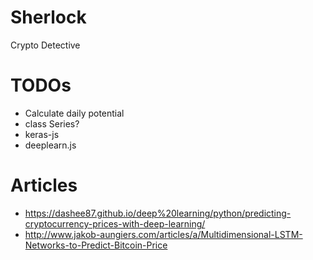 # Sherlock
Crypto Detective

# TODOs
- Calculate daily potential
- class Series?
- keras-js
- deeplearn.js

# Articles
- https://dashee87.github.io/deep%20learning/python/predicting-cryptocurrency-prices-with-deep-learning/
- http://www.jakob-aungiers.com/articles/a/Multidimensional-LSTM-Networks-to-Predict-Bitcoin-Price
